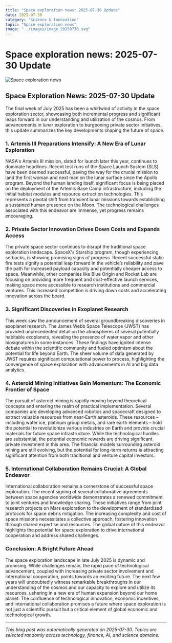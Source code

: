 ```yaml
---
title: "Space exploration news: 2025-07-30 Update"
date: 2025-07-30
category: "Science & Innovation"
topic: "Space exploration news"
image: "../images/image_20250730.svg"
---
```


# Space exploration news: 2025-07-30 Update

![Space exploration news](../images/image_20250730.svg)

## Space Exploration News: 2025-07-30 Update

The final week of July 2025 has been a whirlwind of activity in the space exploration sector, showcasing both incremental progress and significant leaps forward in our understanding and utilization of the cosmos.  From advancements in lunar exploration to burgeoning private sector initiatives, this update summarizes the key developments shaping the future of space.

### 1. Artemis III Preparations Intensify:  A New Era of Lunar Exploration

NASA's Artemis III mission, slated for launch later this year, continues to dominate headlines.  Recent test runs of the Space Launch System (SLS) have been deemed successful, paving the way for the crucial mission to land the first woman and next man on the lunar surface since the Apollo program. Beyond the human landing itself,  significant focus is being placed on the deployment of the Artemis Base Camp infrastructure, including the initial habitat modules and resource extraction technologies.  This represents a pivotal shift from transient lunar missions towards establishing a sustained human presence on the Moon.  The technological challenges associated with this endeavor are immense, yet progress remains encouraging.

### 2. Private Sector Innovation Drives Down Costs and Expands Access

The private space sector continues to disrupt the traditional space exploration landscape. SpaceX's Starship program, though experiencing setbacks, is showing promising signs of progress.  Recent successful static fire tests signify a potential leap forward in the vehicle’s reliability and pave the path for increased payload capacity and potentially cheaper access to space.  Meanwhile, other companies like Blue Origin and Rocket Lab are focusing on providing more frequent and cost-effective launch services, making space more accessible to research institutions and commercial ventures.  This increased competition is driving down costs and accelerating innovation across the board.

### 3.  Significant Discoveries in Exoplanet Research

This week saw the announcement of several groundbreaking discoveries in exoplanet research. The James Webb Space Telescope (JWST) has provided unprecedented detail on the atmospheres of several potentially habitable exoplanets, revealing the presence of water vapor and other biosignatures in some instances. These findings have ignited intense debate within the scientific community and fueled optimism about the potential for life beyond Earth. The sheer volume of data generated by JWST requires significant computational power to process, highlighting the convergence of space exploration with advancements in AI and big data analytics.


### 4.  Asteroid Mining Initiatives Gain Momentum:  The Economic Frontier of Space

The pursuit of asteroid mining is rapidly moving beyond theoretical concepts and entering the realm of practical implementation. Several companies are developing advanced robotics and spacecraft designed to extract valuable resources from near-Earth asteroids.  These resources – including water ice, platinum group metals, and rare earth elements – hold the potential to revolutionize various industries on Earth and provide crucial materials for future space infrastructure.  While the technological hurdles are substantial, the potential economic rewards are driving significant private investment in this area. The financial models surrounding asteroid mining are still evolving, but the potential for long-term returns is attracting significant attention from both traditional and venture capital investors.

### 5.  International Collaboration Remains Crucial: A Global Endeavor

International collaboration remains a cornerstone of successful space exploration.  The recent signing of several collaborative agreements between space agencies worldwide demonstrates a renewed commitment to joint ventures and knowledge sharing.  These initiatives range from joint research projects on Mars exploration to the development of standardized protocols for space debris mitigation.  The increasing complexity and cost of space missions necessitates a collective approach, fostering innovation through shared expertise and resources.  The global nature of this endeavor highlights the potential for space exploration to drive international cooperation and address shared challenges.


### Conclusion:  A Bright Future Ahead

The space exploration landscape in late July 2025 is dynamic and promising.  While challenges remain, the rapid pace of technological advancement, coupled with increasing private sector involvement and international cooperation, points towards an exciting future.  The next few years will undoubtedly witness remarkable breakthroughs in our understanding of the cosmos and our capacity to explore and utilize its resources, ushering in a new era of human expansion beyond our home planet.  The confluence of technological innovation, economic incentives, and international collaboration promises a future where space exploration is not just a scientific pursuit but a critical element of global economic and technological growth.


---
*This blog post was automatically generated on 2025-07-30. Topics are selected randomly across technology, finance, AI, and science domains.*
